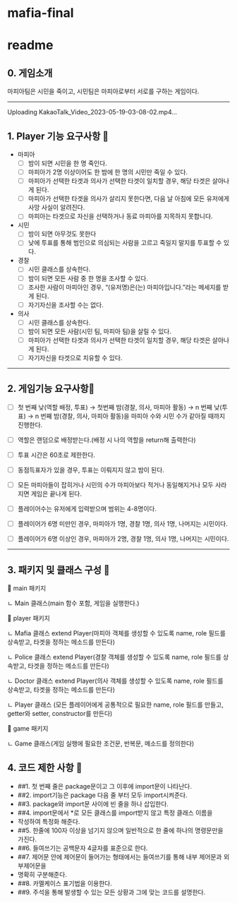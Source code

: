 # mafia-final
# readme
## 0. 게임소개
마피아팀은 시민을 죽이고, 시민팀은 마피아로부터 서로를 구하는 게임이다.

---

Uploading KakaoTalk_Video_2023-05-19-03-08-02.mp4…




## 1. Player 기능 요구사항 🌷

- 마피아
    - [ ]  밤이 되면 시민을 한 명 죽인다.
    - [ ]  마피아가 2명 이상이어도 한 밤에 한 명의 시민만 죽일 수 있다.
    - [ ]  마피아가 선택한 타겟과 의사가 선택한 타겟이 일치할 경우, 해당 타겟은 살아나게 된다.
    - [ ]  마피아가 선택한 타겟을 의사가 살리지 못한다면, 다음 날 아침에 모든 유저에게 사망 사실이 알려진다.
    - [ ]  마피아는 타겟으로 자신을 선택하거나 동료 마피아를 지목하지 못합니다.
- 시민
    - [ ]  밤이 되면 아무것도 못한다
    - [ ]  낮에 투표를 통해 범인으로 의심되는 사람을 고르고 죽일지 말지를 투표할 수 있다.

- 경찰
    - [ ]  시민 클래스를 상속한다.
    - [ ]  밤이 되면 모든 사람 중 한 명을 조사할 수 있다.
    - [ ]  조사한 사람이 마피아인 경우, “(유저명)은(는) 마피아입니다.”라는 메세지를 받게 된다.
    - [ ]  자기자신을 조사할 수는 없다.
- 의사
    - [ ]  시민 클래스를 상속한다.
    - [ ]  밤이 되면 모든 사람(시민 팀, 마피아 팀)을 살릴 수 있다.
    - [ ]  마피아가 선택한 타겟과 의사가 선택한 타겟이 일치할 경우, 해당 타겟은 살아나게 된다.
    - [ ]  자기자신을 타겟으로 치유할 수 있다.
----

## 2. 게임기능 요구사항🧸

- [ ]  첫 번째 낮(역할 배정, 투표) → 첫번째 밤(경찰, 의사, 마피아 활동) → n 번째 낮(투표) → n 번째 밤(경찰, 의사, 마피아 활동)을 마피아 수와 시민 수가 같아질 때까지 진행한다.
- [ ]  역할은 랜덤으로 배정받는다.(배정 시 나의 역할을 return해 출력한다)
- [ ]  투표 시간은 60초로 제한한다.
- [ ]  동점득표자가 있을 경우, 투표는 이뤄지지 않고 밤이 된다.
- [ ]  모든 마피아들이 잡히거나 시민의 수가 마피아보다 적거나 동일해지거나 모두 사라지면 게임은 끝나게 된다.
- [ ]  플레이어수는 유저에게 입력받으며 범위는 4-8명이다.
- [ ] 플레이어가 6명 미만인 경우, 마피아가 1명, 경찰 1명, 의사 1명, 나머지는 시민이다.
- [ ] 플레이어가 6명 이상인 경우, 마피아가 2명, 경찰 1명, 의사 1명, 나머지는 시민이다.

    
---- 

## 3. 패키지 및 클래스 구성 🐹

📂 main 패키지

ㄴ Main 클래스(main 함수 포함, 게임을 실행한다.)

📂 player 패키지

ㄴ Mafia 클래스 extend Player(마피아 객체를 생성할 수 있도록 name, role 필드를 상속받고, 타겟을 정하는 메소드를 만든다)

ㄴ Police 클래스 extend Player(경찰 객체를 생성할 수 있도록 name, role 필드를 상속받고, 타겟을 정하는 메소드를 만든다)

ㄴ Doctor 클래스 extend Player(의사 객체를 생성할 수 있도록 name, role 필드를 상속받고, 타겟을 정하는 메소드를 만든다)

ㄴ Player 클래스 (모든 플레이어에게 공통적으로 필요한 name, role 필드를 만들고, getter와 setter, constructor를 만든다)

📂 game 패키지

ㄴ Game 클래스(게임 실행에 필요한 조건문, 반복문, 메소드를 정의한다)

## 4. 코드 제한 사항 🐹
- ##1. 첫 번째 줄은 package문이고 그 이후에 import문이 나타난다.
- ##2. import기능은 package 다음 줄 부터 모두 import시켜준다.
- ##3. package와 import문 사이에 빈 줄을 하나 삽입한다.
- ##4. import문에서 *로 모든 클래스를 import받지 않고 특정 클래스 이름을
- 작성하여 특정화 해준다.
- ##5. 한줄에 100자 이상을 넘기지 않으며 일반적으로 한 줄에 하나의 명령문만을 가진다.
- ##6. 들여쓰기는 공백문자 4글자를 표준으로 한다.
- ##7. 제어문 안에 제어문이 들어가는 형태에서는 들여쓰기를 통해 내부 제어문과 외부제어문을
- 명확히 구분해준다.
- ##8. 카멜케이스 표기법을 이용한다.
- ##9. 주석을 통해 발생할 수 있는 모든 상황과 그에 맞는 코드를 설명한다.
